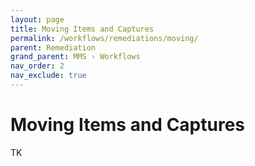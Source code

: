 ```yaml
---
layout: page
title: Moving Items and Captures
permalink: /workflows/remediations/moving/
parent: Remediation
grand_parent: MMS › Workflows
nav_order: 2
nav_exclude: true
---
```


# Moving Items and Captures
TK